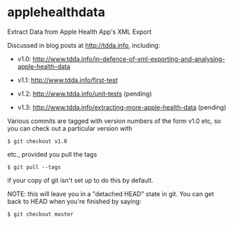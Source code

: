 # applehealthdata
Extract Data from Apple Health App's XML Export

Discussed in blog posts at http://tdda.info, including:

  * v1.0: http://www.tdda.info/in-defence-of-xml-exporting-and-analysing-apple-health-data

  * v1.1: http://www.tdda.info/first-test

  * v1.2: http://www.tdda.info/unit-tests (pending)

  * v1.3: http://www.tdda.info/extracting-more-apple-health-data (pending)



Various commits are tagged with version numbers of the form v1.0 etc,
so you can check out a particular version with

    $ git checkout v1.0

etc., provided you pull the tags

    $ git pull --tags

if your copy of git isn't set up to do this by default.

NOTE: this will leave you in a "detached HEAD" state in git.
You can get back to HEAD when you're finished by saying:

    $ git checkout master

